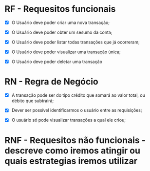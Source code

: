 # RF - Requesitos funcionais

- [x] O Usuário deve poder criar uma nova transação;
- [x] O Usuário deve poder obter um sesumo da conta;
- [x] O Usuário deve poder listar todas transações que já ocorreram;
- [x] O Usuário deve poder visualizar uma transação única;
- [x] O Usuário deve poder deletar uma transação


# RN - Regra de Negócio

- [x] A transação pode ser do tipo crédito que somará ao valor total, ou débito que subtrairá;
- [x] Dever ser possível identificarmos o usuário entre as requisições;
- [x] O usuário só pode visualizar transações a qual ele criou;



# RNF - Requesitos não funcionais - descreve como iremos atingir ou quais estrategias iremos utilizar


